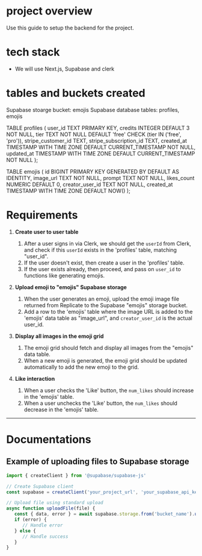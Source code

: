 # project overview
Use this guide to setup the backend for the project.

# tech stack
- We will use Next.js, Supabase and clerk

# tables and buckets created
Supabase stoarge bucket: emojis
Supabase database tables: profiles, emojis

TABLE profiles (
    user_id TEXT PRIMARY KEY,
    credits INTEGER DEFAULT 3 NOT NULL,
    tier TEXT NOT NULL DEFAULT 'free' CHECK (tier IN ('free', 'pro')),
    stripe_customer_id TEXT,
    stripe_subscription_id TEXT,
    created_at TIMESTAMP WITH TIME ZONE DEFAULT CURRENT_TIMESTAMP NOT NULL,
    updated_at TIMESTAMP WITH TIME ZONE DEFAULT CURRENT_TIMESTAMP NOT NULL
);

TABLE emojis (
    id BIGINT PRIMARY KEY GENERATED BY DEFAULT AS IDENTITY,
    image_url TEXT NOT NULL,
    prompt TEXT NOT NULL,
    likes_count NUMERIC DEFAULT 0,
    creator_user_id TEXT NOT NULL,
    created_at TIMESTAMP WITH TIME ZONE DEFAULT NOW()
);

# Requirements

1. **Create user to user table**
   1. After a user signs in via Clerk, we should get the `userId` from Clerk, and check if this `userId` exists in the 'profiles' table, matching "user_id".
   2. If the user doesn't exist, then create a user in the 'profiles' table.
   3. If the user exists already, then proceed, and pass on `user_id` to functions like generating emojis.

2. **Upload emoji to "emojis" Supabase storage**
   1. When the user generates an emoji, upload the emoji image file returned from Replicate to the Supabase "emojis" storage bucket.
   2. Add a row to the 'emojis' table where the image URL is added to the 'emojis' data table as "image_url", and `creator_user_id` is the actual user_id.

3. **Display all images in the emoji grid**
   1. The emoji grid should fetch and display all images from the "emojis" data table.
   2. When a new emoji is generated, the emoji grid should be updated automatically to add the new emoji to the grid.

4. **Like interaction**
   1. When a user checks the 'Like' button, the `num_likes` should increase in the 'emojis' table.
   2. When a user unchecks the 'Like' button, the `num_likes` should decrease in the 'emojis' table.

---

# Documentations

## Example of uploading files to Supabase storage

```javascript
import { createClient } from '@supabase/supabase-js'

// Create Supabase client
const supabase = createClient('your_project_url', 'your_supabase_api_key')

// Upload file using standard upload
async function uploadFile(file) {
   const { data, error } = await supabase.storage.from('bucket_name').upload('file_path', file)
   if (error) {
      // Handle error
   } else {
      // Handle success
   }
}
```
